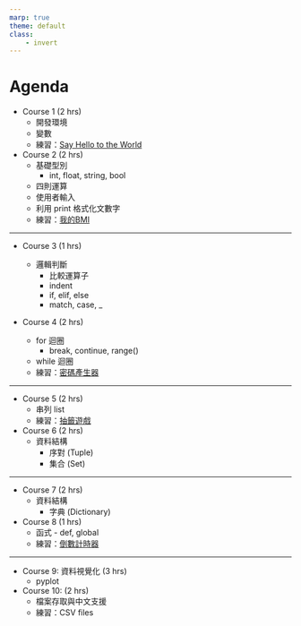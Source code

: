 ```yaml
---
marp: true
theme: default
class: 
    - invert
---
```


# Agenda
- Course 1 (2 hrs)
    - 開發環境 
    - 變數 
    - 練習：[Say Hello to the World](01_hello-world/readme.md) 
- Course 2 (2 hrs)
    - 基礎型別 
        - int, float, string, bool
    - 四則運算 
    - 使用者輸入
    - 利用 print 格式化文數字
    - 練習：[我的BMI](01_basics/readme.md)

---

- Course 3 (1 hrs)
    - 邏輯判斷
      - 比較運算子
      - indent            
      - if, elif, else
      - match, case, _

- Course 4 (2 hrs)
    - for 迴圈
        - break, continue, range()
    - while 迴圈
    - 練習：[密碼產生器](iteration/readme.md)
---

- Course 5 (2 hrs)
    - 串列 list
    - 練習：[抽籤遊戲](list/readme.md)
- Course 6 (2 hrs)
    - 資料結構 
        - 序對 (Tuple)
        - 集合 (Set)
---

- Course 7 (2 hrs)
    - 資料結構 
        - 字典 (Dictionary)
- Course 8 (1 hrs)
    - 函式 - def, global        
    - 練習：[倒數計時器](function/readme.md)
    
---
- Course 9: 資料視覺化 (3 hrs)
    - pyplot
- Course 10: []() (2 hrs)
    - 檔案存取與中文支援
    - 練習：CSV files